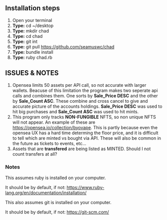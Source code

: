 ## Installation steps

  1) Open your terminal
  2) **Type:** cd ~/desktop
  3) **Type:** mkdir chad
  4) **Type:** cd chad
  5) **Type:** git int
  6) **Type:** git pull https://github.com/seamuswc/chad
  7) **Type:** bundle install
  8) **Type:** ruby chad.rb

## ISSUES & NOTES
  1) Opensea limits 50 assets per API call, so not accurate with larger wallets.
  Beacuse of this limitation the program makes two seperate api calls and combines them. One sorts by **Sale_Price DESC** and the other by **Sale_Count ASC**. These combine and cross cancel to give and accurate picture of the accounts holdings. **Sale_Price DESC** was used to hit big purchases and **Sale_Count ASC** was used to hit mints.
  2) This program only tracks **NON-FUNGIBLE** NFTS, so non unique NFTS will not appear. An example of these are https://opensea.io/collection/byovape.
  This is partly because even the opensea UX has a hard time determing the floor price, and it is difficult to tell which are minted vs bought via API. These will also be common in the future as tickets to events, etc...
  3) Assets that are **transfered** are being listed as MINTED. Should I not count transfers at all? 

### Notes
This assumes ruby is installed on your computer.

It should be by default, if not: https://www.ruby-lang.org/en/documentation/installation/

This also assumes git is installed on your computer.

It should be by default, if not: https://git-scm.com/